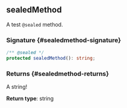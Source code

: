 ## sealedMethod

A test `@sealed` method.

### Signature {#sealedmethod-signature}

```typescript
/** @sealed */
protected sealedMethod(): string;
```

### Returns {#sealedmethod-returns}

A string!

**Return type**: string
